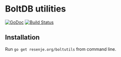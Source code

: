 # BoltDB utilities

[![GoDoc](https://godoc.org/resenje.org/boltutils?status.svg)](https://godoc.org/resenje.org/boltutils)
[![Build Status](https://travis-ci.org/janos/boltutils.svg?branch=master)](https://travis-ci.org/janos/boltutils)

## Installation

Run `go get resenje.org/boltutils` from command line.
